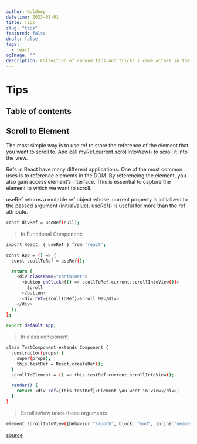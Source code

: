 ```yaml
---
author: Kuldeep
datetime: 2023-01-01
title: Tips
slug: "tips"
featured: false
draft: false
tags:
  - react
ogImage: ""
description: Collection of random tips and tricks i came across in the internet.
---
```


# Tips

## Table of contents

## Scroll to Element

The most simple way is to use ref to store the reference of the element that you want to scroll to. And call myRef.current.scrollIntoView() to scroll it into the view.

Refs in React have many different applications. One of the most common uses is to reference elements in the DOM. By referencing the element, you also gain access element’s interface. This is essential to capture the element to which we want to scroll.

useRef returns a mutable ref object whose .current property is initialized to the passed argument (initialValue). useRef() is useful for more than the ref attribute.

```bash
const divRef = useRef(null);
```

> In Functional Component:

```bash
import React, { useRef } from 'react';

const App = () => {
  const scollToRef = useRef();

  return (
    <div className="container">
      <button onClick={() => scollToRef.current.scrollIntoView()}>
        Scroll
      </button>
      <div ref={scollToRef}>scroll Me</div>
    </div>
  );
};

export default App;
```

> In class component:

```bash
class TestComponent extends Component {
  constructor(props) {
    super(props);
    this.testRef = React.createRef();
  }
  scrollToElement = () => this.testRef.current.scrollIntoView();

  render() {
    return <div ref={this.testRef}>Element you want in view</div>;
  }
}
```

> ScrollInView takes these arguments

```bash
element.scrollIntoView({behavior:"smooth", block: "end", inline:"nearest"})
```

[source](https://bosctechlabs.com/scroll-to-an-element-in-react/)
